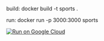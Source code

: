 build:
 docker build -t sports .

run:
 docker run -p 3000:3000 sports

 [![Run on Google Cloud](https://deploy.cloud.run/button.svg)](https://deploy.cloud.run)
